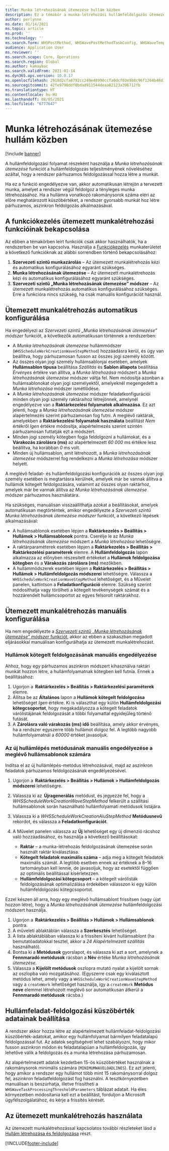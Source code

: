 ```yaml
---
title: Munka létrehozásának ütemezése hullám közben
description: Ez a témakör a munka-létrehozási hullámfeldolgozás ütemezésének beállítását és használatát ismerteti.
author: perlynne
ms.date: 01/14/2021
ms.topic: article
ms.prod: ''
ms.technology: ''
ms.search.form: WHSPostMethod, WHSWavePostMethodTaskConfig, WHSWaveTemplateTable, WHSParameters, WHSWaveTableListPage, WHSWorkTableListPage, WHSWorkTable, BatchJobEnhanced, WHSPlannedWorkOrder
audience: Application User
ms.reviewer: ''
ms.search.scope: Core, Operations
ms.search.region: Global
ms.author: kamaybac
ms.search.validFrom: 2021-01-14
ms.dyn365.ops.version: 10.0.17
ms.openlocfilehash: 2918d2cfa8792cc249e48990ccfa0dcf03e9b8c96f1264b48d3efd51f30cabd0
ms.sourcegitcommit: 42fe9790ddf0bdad911544deaa82123a396712fb
ms.translationtype: HT
ms.contentlocale: hu-HU
ms.lasthandoff: 08/05/2021
ms.locfileid: "6777647"
---
```

# <a name="schedule-work-creation-during-wave"></a>Munka létrehozásának ütemezése hullám közben

[!include [banner](../../includes/banner.md)]

A hullámfeldolgozási folyamat részeként használja a *Munka létrehozásának ütemezése* funkciót a hullámfeldolgozás teljesítményének növeléséhez azáltal, hogy a rendszer párhuzamos feldolgozással hozza létre a munkát.

Ha ez a funkció engedélyezve van, akkor automatikusan létrejön a tervezett munka, amelyet a rendszer végül feldolgoz a tényleges munka létrehozásához. Ha a hullámra vonatkozó rakománysorok száma eléri az előre meghatározott küszöbértéket, a rendszer gyorsabb munkát hoz létre párhuzamos, aszinkron feldolgozás alkalmazásával.

## <a name="turn-on-the-scheduled-work-creation-features-in-feature-management"></a>A funkciókezelés ütemezett munkalétrehozási funkcióinak bekapcsolása

Az ebben a témakörben leírt funkciók csak akkor használhatók, ha a rendszerben be van kapcsolva. Használja a [Funkciókezelés](../../fin-ops-core/fin-ops/get-started/feature-management/feature-management-overview.md) munkaterületet a következő funkcióknak az alábbi sorrendben történő bekapcsolásához:

1. **Szervezeti szintű munkazárolás** – Az ütemezett munkalétrehozás kézi és automatikus konfigurálásához egyaránt szükséges.
1. **Munka létrehozásának ütemezése** – Az ütemezett munkalétrehozás kézi és automatikus konfigurálásához egyaránt szükséges.
1. **Szervezeti szintű „Munka létrehozásának ütemezése” módszer** – Az ütemezett munkalétrehozás automatikus konfigurálásához szükséges. Erre a funkcióra nincs szükség, ha csak manuális konfigurációt használ.

<a name="Auto-enable-schedule-work-creation"></a>

## <a name="automatically-configure-scheduled-work-creation"></a>Ütemezett munkalétrehozás automatikus konfigurálása

Ha engedélyezi az *Szervezeti szintű „Munka létrehozásának ütemezése” módszer* funkciót, a következők automatikusan történnek a rendszerben:

- A *Munka létrehozásának ütemezése* hullámmódszer (`WHSScheduleWorkCreationWaveStepMethod`) hozzáadásra kerül, és úgy van beállítva, hogy párhuzamosan fusson az összes jogi személy között.
- Az összes olyan jogi személy hullámsablonjai esetében, amelyek **Hullámsablon típusa** beállítása *Szállítás* és **Sablon állapota** beállítása *Érvényes* értékre van állítva, a *Munka létrehozása* módszert a *Munka létrehozásának ütemezése* módszer váltja fel. Nem módosítja azonban a hullámsablonokat olyan jogi személyektől, amelyeknél megengedett a *Munka létrehozása* módszer ismétlődése.
- A *Munka létrehozásának ütemezése* módszer feladatkonfigurációi minden olyan jogi személy raktáraihoz létrejönnek, amelynél engedélyezve van a **Raktárkezelési folyamatok alkalmazása**. Ez azt jelenti, hogy a *Munka létrehozásának ütemezése* módszer alapértelmezés szerint párhuzamosan fog futni. A meglévő raktárak, amelyekben a **Raktárkezelési folyamatok használata** beállítást *Nem* értékről *Igen* értékre módosítja, alapértelmezés szerint szintén párhuzamosan futtatják ezt a módszert.
- Minden jogi személy kötegben fogja feldolgozni a hullámokat, és a **Várakozás zárolásra (ms)** az alapértelmezett *60 000* ms értékre lesz beállítva, ha korábban *0* ms volt.
- Minden új hullámsablon, amit létrehozott, a *Munka létrehozásának ütemezése* módszerrel fog rendelkezni a *Munka létrehozása* módszer helyett.

A meglévő feladat- és hullámfeldolgozási konfigurációk az összes olyan jogi személy esetében is megtartásra kerülnek, amelyek már be vannak állítva a hullámok kötegelt feldolgozására, valamint az összes olyan raktárhoz, amelyek már be vannak állítva az *Munka létrehozásának ütemezése* módszer párhuzamos használatára.

Ha szükséges, manuálisan visszaállíthatja azokat a beállításokat, amelyek automatikusan megtörténtek, amikor engedélyezte a *Szervezeti szintű Munka létrehozásának ütemezése módszer* funkciót, a következő lépések alkalmazásával:

- A hullámsablonok esetében lépjen a **Raktárkezelés \> Beállítás \> Hullámok \> Hullámsablonok** pontra. Cserélje le az *Munka létrehozásának ütemezése* módszert a *Munka létrehozása* lehetőségre.
- A raktárparaméterek esetében lépjen a **Raktárkezelés \> Beállítás \> Raktárkezelési paraméterek** elemre. A **Hullámfeldolgozás** lapon alkalmazza az előnyben részesített értékeket a **Hullámok feldolgozása kötegben** és a **Várakozás zárolásra (ms)** mezőkben.
- A hullámmódszerek esetében lépjen a **Raktárkezelés \> Beállítás \> Hullámok \> Hullámfeldolgozás módszerei** lehetőségre. Válassza a `WHSScheduleWorkCreationWaveStepMethod` lehetőséget, és a Művelet panelen, kattintson a **Feladatkonfiguráció** elemre. Szükség szerint módosíthatja vagy törölheti a kötegelt tevékenységek számát és a hozzárendelt hullámcsoportot az egyes felsorolt raktárakhoz.

## <a name="manually-configure-scheduled-work-creation"></a>Ütemezett munkalétrehozás manuális konfigurálása

Ha nem engedélyezte a [*Szervezeti szintű „Munka létrehozásának ütemezése” módszer* funkciót](#Auto-enable-schedule-work-creation), akkor az ebben a szakaszban megadott eljárásokkal manuálisan konfigurálhatja az ütemezett munkalétrehozást.

### <a name="manually-enable-batch-processing-of-waves"></a>Hullámok kötegelt feldolgozásának manuális engedélyezése

Ahhoz, hogy egy párhuzamos aszinkron módszert kihasználva raktári munkát hozzon létre, a hullámfolyamatnak kötegben kell futnia. Ennek a beállításához:

1. Ugorjon a  **Raktárkezelés \> Beállítás \> Raktárkezelési paraméterek** elemre.
1. Állítsa be az **Általános** lapon a **Hullámok kötegelt feldolgozása** lehetőséget *Igen* értékre. Ki is választhat egy külön **Hullámfeldolgozási kötegcsoportot**, hogy megakadályozza a kötegelt feladatok várólistájának feldolgozását a többi folyamattal egyidejűleg történő futását.
1. A **Zárolásra való várakozás (ms) idő** beállítása, amely akkor érvényes, ha a rendszer egyszerre több hullámot dolgoz fel. A legtöbb nagyobb hullámfolyamatnál a *60000* értéket javasoljuk.

### <a name="manually-enable-the-new-wave-step-method-for-existing-wave-templates"></a>Az új hullámlépés metódusának manuális engedélyezése a meglévő hullámsablonok számára

Indítsa el az új hullámlépés-metódus létrehozásával, majd az aszinkron feladatok párhuzamos feldolgozásának engedélyezésével.

1. Ugorjon a  **Raktárkezelés \> Beállítás \> Hullámok \> Hullámfeldolgozás módszerei** lehetőségre.
1. Válassza ki az  **Újragenerálás** metódust, és jegyezze fel, hogy a *WHSScheduleWorkCreationWaveStepMethod* felkerült a szállítási hullámsablonok során használható hullámfolyamati metódusok listájára.
1. Válassza ki a *WHSScheduleWorkCreationAluStepMethod* **Metódusnevű** rekordot, és válassza a **Feladatkonfigurációt**.
1. A Művelet panelen válassza az **Új** lehetőséget egy új dimenzió rácshoz való hozzáadásához, és használja a következő beállításokat:

    - **Raktár** – a munka-létrehozás feldolgozásának ütemezése során használt raktár kiválasztása.
    - **Kötegelt feladatok maximális száma** – adja meg a kötegelt feladatok maximális számát. A legtöbb esetben ennek az értéknek a 8–16 tartományban kell lennie, de javasoljuk, hogy az esetektől függően az optimális beállítással kísérletezzen.
    - **Hullámfeldolgozási kötegcsoport** – a kötegelt várólisták feldolgozásának optimalizálása érdekében válasszon ki egy külön hullámfeldolgozási kötegcsoportot.

Ezzel készen áll arra, hogy egy meglévő hullámsablont frissítsen (vagy újat hozzon létre), hogy a *Munka létrehozásának ütemezése* hullámfeldolgozási módszert használja.

1. Ugorjon a  **Raktárkezelés \> Beállítás \> Hullámok \> Hullámsablonok** pontra.
1. A műveleti ablaktáblán válassza a **Szerkesztés** lehetőséget.
1. A lista ablaktáblában válassza ki a frissíteni kívánt hullámsablont (ha bemutatóadatokkal tesztel, akkor a *24 Alapértelmezett szállítás* használható).
1. Bontsa ki a **Metódusok** gyorslapot, és válassza ki azt a sort, amelynek a **Fennmaradó metódusok** rácsban a **Név** értéke *Munka létrehozásának ütemezése*.
1. Válassza a **Kijelölt metódusok** oszlopra mutató nyalat a kijelölt sornak az oszlopba való mozgatásához. (Egyszerre csak egy kiválasztott metódus lehet, amely vagy a `WHSScheduleWorkCreationWaveStepMethod` vagy a `createWork` lehetőséget használja, így a `createWork` **Metódus neve** elemmel létrehozott meglévő sor automatikusan átkerül a **Fennmaradó metódusok** rácsba.)

## <a name="set-wave-task-processing-threshold-data"></a>Hullámfeladat-feldolgozási küszöbérték adatainak beállítása

A rendszer akkor hozza létre az alapértelmezett hullámfeladat-feldolgozási küszöbérték-adatokat, amikor egy hullámfolyamat bármilyen feladatalapú feldolgozással fut. Az adatok segítségével lehet szabályozni, hogy mikor fusson aszinkron módon és feladatalapúan a hullámfeldolgozás, így lehetővé válik a feldolgozás és a munka létrehozása párhuzamosan.

Az alapértelmezett adatok kezdetben 15-ös küszöbértéket használnak a rakománysorok minimális számára (`MINIMUMWAVELOADLINES`). Ez azt jelenti, hogy amikor a rendszer egy hullámot több mint 15 rakománysorral dolgoz fel, aszinkron feladatfeldolgozást fog használni. A tesztkörnyezetben manuálisan is beszúrhatja, illetve frissítheti a `WHSWaveTaskProcessingThresholdParameters` táblázat adatait. Ha éles környezetben módosítania kell ezt a beállítást, forduljon a Microsoft ügyfélszolgálatához, és kérje a frissítés kérését.

## <a name="work-with-the-scheduled-work-creation"></a>Az ütemezett munkalétrehozás használata

Az ütemezett munkalétrehozással kapcsolatos további részleteket lásd a [Hullám létrehozása és feldolgozása](wave-processing.md) részt. 


[!INCLUDE[footer-include](../../includes/footer-banner.md)]
